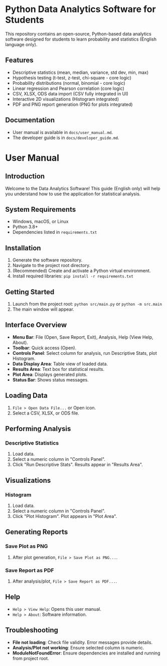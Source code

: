 # Python Data Analytics Software for Students

This repository contains an open-source, Python-based data analytics software designed for students to learn probability and statistics (English language only).

## Features

- Descriptive statistics (mean, median, variance, std dev, min, max)
- Hypothesis testing (t-test, z-test, chi-square - core logic)
- Probability distributions (normal, binomial - core logic)
- Linear regression and Pearson correlation (core logic)
- CSV, XLSX, ODS data import (CSV fully integrated in UI)
- Interactive 2D visualizations (Histogram integrated)
- PDF and PNG report generation (PNG for plots integrated)


## Documentation

- User manual is available in `docs/user_manual.md`.
- The developer guide is in `docs/developer_guide.md`.


# User Manual

## Introduction
Welcome to the Data Analytics Software! This guide (English only) will help you understand how to use the application for statistical analysis.

## System Requirements
- Windows, macOS, or Linux
- Python 3.8+
- Dependencies listed in `requirements.txt`

## Installation
1.  Generate the software repository.
2.  Navigate to the project root directory.
3.  (Recommended) Create and activate a Python virtual environment.
4.  Install required libraries: `pip install -r requirements.txt`

## Getting Started
1.  Launch from the project root: `python src/main.py` or `python -m src.main`
2.  The main window will appear.

## Interface Overview
- **Menu Bar**: File (Open, Save Report, Exit), Analysis, Help (View Help, About).
- **Toolbar**: Quick access (Open).
- **Controls Panel**: Select column for analysis, run Descriptive Stats, plot Histogram.
- **Data Display Area**: Table view of loaded data.
- **Results Area**: Text box for statistical results.
- **Plot Area**: Displays generated plots.
- **Status Bar**: Shows status messages.

## Loading Data
1.  `File > Open Data File...` or Open icon.
2.  Select a CSV, XLSX, or ODS file.

## Performing Analysis
### Descriptive Statistics
1.  Load data.
2.  Select a numeric column in "Controls Panel".
3.  Click "Run Descriptive Stats". Results appear in "Results Area".

## Visualizations
### Histogram
1.  Load data.
2.  Select a numeric column in "Controls Panel".
3.  Click "Plot Histogram". Plot appears in "Plot Area".

## Generating Reports
### Save Plot as PNG
1.  After plot generation, `File > Save Plot as PNG...`.

### Save Report as PDF
1.  After analysis/plot, `File > Save Report as PDF...`.

## Help
- `Help > View Help`: Opens this user manual.
- `Help > About`: Software information.

## Troubleshooting
- **File not loading**: Check file validity. Error messages provide details.
- **Analysis/Plot not working**: Ensure selected column is numeric.
- **ModuleNotFoundError**: Ensure dependencies are installed and running from project root.
